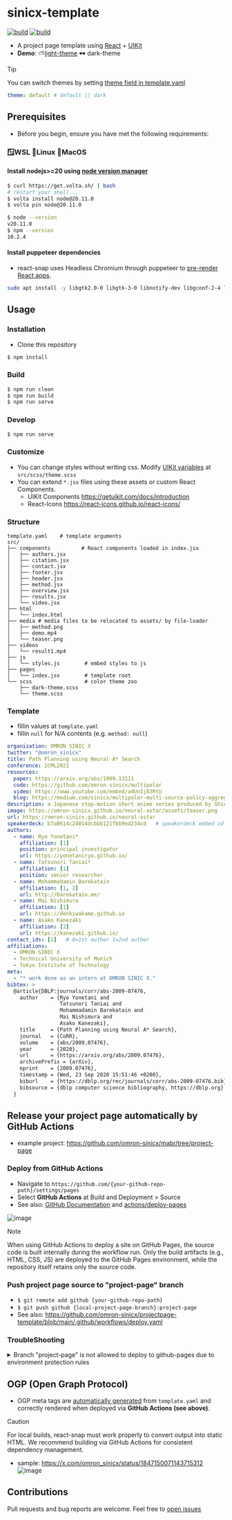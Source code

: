 # sinicx-template
[![build](https://github.com/omron-sinicx/projectpage-template/actions/workflows/build.yaml/badge.svg)](https://github.com/omron-sinicx/projectpage-template/actions/workflows/build.yaml) [![build](https://github.com/omron-sinicx/projectpage-template/actions/workflows/lint.yaml/badge.svg)](https://github.com/omron-sinicx/projectpage-template/actions/workflows/lint.yaml)
- A project page template using [React](https://ja.reactjs.org/) + [UIKit](https://getuikit.com/)
- **Demo**: ⛅[light-theme](https://omron-sinicx.github.io/mabr/) 🕶️ dark-theme

> [!TIP]
> You can switch themes by setting [theme field in template.yaml](https://github.com/omron-sinicx/projectpage-template/blob/main/template.yaml#L1-L2)

```yaml
theme: default # default || dark
```

## Prerequisites
- Before you begin, ensure you have met the following requirements:
### 🪟WSL 🐧Linux 🍎MacOS
#### Install nodejs>=20 using [node version manager](https://volta.sh/)
```bash
$ curl https://get.volta.sh/ | bash
# restart your shell...
$ volta install node@20.11.0
$ volta pin node@20.11.0

$ node --version
v20.11.0
$ npm --version
10.2.4
```
#### Install puppeteer dependencies
- react-snap uses Headless Chromium through puppeteer to [pre-render React apps](https://blog.logrocket.com/pre-rendering-react-app-react-snap/).

```bash
sudo apt install -y libgtk2.0-0 libgtk-3-0 libnotify-dev libgconf-2-4 libnss3 libxss1 libasound2 libxtst6 xauth xvfb libgbm-dev fonts-ipafont
```

## Usage
### Installation
- Clone this repository

```sh
$ npm install
```
### Build
```sh
$ npm run clean
$ npm run build
$ npm run serve
```

### Develop
```sh
$ npm run serve
```

### Customize
- You can change styles without writing css. Modify [UIKit variables](https://github.com/uikit/uikit/blob/bc6dd1851652e5b77387a1efefc16cea6e3d165b/src/scss/variables.scss) at `src/scss/theme.scss`
- You can extend `*.jsx` files using these assets or custom React Components.
  - UIKit Components https://getuikit.com/docs/introduction
  - React-Icons https://react-icons.github.io/react-icons/

### Structure
```
template.yaml    # template arguments
src/
├── components          # React components loaded in index.jsx
│   ├── authors.jsx
│   ├── citation.jsx
│   ├── contact.jsx
│   ├── footer.jsx
│   ├── header.jsx
│   ├── method.jsx
│   ├── overview.jsx
│   ├── results.jsx
│   └── video.jsx
├── html
│   └── index.html
├── media # media files to be relocated to assets/ by file-loader
│   ├── method.png
│   ├── demo.mp4
│   └── teaser.png
├── videos
│   └── result1.mp4
├── js
│   └── styles.js        # embed styles to js
├── pages
│   └── index.jsx        # template root
└── scss                 # color theme zoo
    ├── dark-theme.scss
    └── theme.scss
```

### Template
- fillin values at `template.yaml`
- fillin `null` for N/A contents (e.g. `method: null`)

```yaml
organization: OMRON SINIC X
twitter: "@omron_sinicx"
title: Path Planning using Neural A* Search
conference: ICML2021
resources:
  paper: https://arxiv.org/abs/1909.13111
  code: https://github.com/omron-sinicx/multipolar
  video: https://www.youtube.com/embed/adUnIj83RtU
  blog: https://medium.com/sinicx/multipolar-multi-source-policy-aggregation-for-transfer-reinforcement-learning-between-diverse-bc42a152b0f5
description: a Japanese stop-motion short anime series produced by Shin-Ei Animation and Japan Green Hearts in cooperation with Bandai Namco Entertainment.
image: https://omron-sinicx.github.io/neural-astar/assets/teaser.png
url: https://omron-sinicx.github.io/neural-astar
speakerdeck: b7a0614c24014dcbbb121fbb9ed234cd   # speakerdeck embed id
authors:
  - name: Ryo Yonetani*
    affiliation: [1]
    position: principal investigator
    url: https://yonetaniryo.github.io/
  - name: Tatsunori Taniai*
    affiliation: [1]
    position: senior researcher
  - name: Mohammadamin Barekatain
    affiliation: [1, 2]
    url: http://barekatain.me/
  - name: Mai Nishimura
    affiliation: [1]
    url: https://denkiwakame.github.io
  - name: Asako Kanezaki
    affiliation: [2]
    url: https://kanezaki.github.io/
contact_ids: [1]   # 0=1st author 1=2nd author
affiliations:
  - OMRON SINIC X
  - Technical University of Munich
  - Tokyo Institute of Technology
meta:
  - "* work done as an intern at OMRON SINIC X."
bibtex: >
  @article{DBLP:journals/corr/abs-2009-07476,
    author    = {Ryo Yonetani and
                 Tatsunori Taniai and
                 Mohammadamin Barekatain and
                 Mai Nishimura and
                 Asako Kanezaki},
    title     = {Path Planning using Neural A* Search},
    journal   = {CoRR},
    volume    = {abs/2009.07476},
    year      = {2020},
    url       = {https://arxiv.org/abs/2009.07476},
    archivePrefix = {arXiv},
    eprint    = {2009.07476},
    timestamp = {Wed, 23 Sep 2020 15:51:46 +0200},
    biburl    = {https://dblp.org/rec/journals/corr/abs-2009-07476.bib},
    bibsource = {dblp computer science bibliography, https://dblp.org}
  }
```

## Release your project page automatically by GitHub Actions
- example project: https://github.com/omron-sinicx/mabr/tree/project-page
### Deploy from GitHub Actions
- Navigate to `https://github.com/{your-github-repo-path}/settings/pages`
- Select **GitHub Actions** at Build and Deployment > Source
- See also: [GitHub Documentation](https://docs.github.com/pages/getting-started-with-github-pages/configuring-a-publishing-source-for-your-github-pages-site) and [actions/deploy-pages](https://github.com/actions/deploy-pages)

![image](https://github.com/user-attachments/assets/4f1ad0f3-46f8-4ab0-8a0c-062d2fba7b46)

> [!NOTE] 
> When using GitHub Actions to deploy a site on GitHub Pages, the source code is built internally during the workflow run. Only the build artifacts (e.g., HTML, CSS, JS) are deployed to the GitHub Pages environment, while the repository itself retains only the source code. 

### Push project page source to "project-page" branch
- `$ git remote add github {your-github-repo-path}`
- `$ git push github {local-project-page-branch}:project-page`
- See also: https://github.com/omron-sinicx/projectpage-template/blob/main/.github/workflows/deploy.yaml

### TroubleShooting

<details>
<summary>Branch "project-page" is not allowed to deploy to github-pages due to environment protection rules</summary>
Navigate to Settings > Environments > github-pages > 🗑️
  
![image](https://github.com/user-attachments/assets/ddaa751d-cedc-4665-86a1-8afd88e04e52)

</details>

## OGP (Open Graph Protocol)
- OGP meta tags are [automatically generated](https://github.com/omron-sinicx/projectpage-template/blob/main/src/pages/index.jsx#L20-L55) from `template.yaml` and correctly rendered when deployed via **GitHub Actions (see above)**. 

> [!CAUTION] 
>  For local builds, react-snap must work properly to convert output into static HTML. We recommend building via GitHub Actions for consistent dependency management.

- sample: https://x.com/omron_sinicx/status/1847150071143715312
![image](https://github.com/user-attachments/assets/97cd7bda-5773-4ced-acbe-8bcbd60219f3)


## Contributions
Pull requests and bug reports are welcome. Feel free to [open issues](https://github.com/omron-sinicx/projectpage-template/issues)
